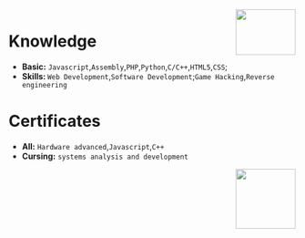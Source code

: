 <img align='right' src='https://cdn.discordapp.com/emojis/810934476711919646.png?v=1' width='105' height='80'>

# Knowledge

<ul>
   <li><strong>Basic:</strong> <code>Javascript</code>,<code>Assembly</code>,<code>PHP</code>,<code>Python</code>,<code>C/C++</code>,<code>HTML5</code>,<code>CSS</code>;</li>
   <li><strong>Skills: </strong><code>Web Development</code>,<code>Software Development</code>;<code>Game Hacking</code>,<code>Reverse engineering</code></li>
</ul>

# Certificates

<ul>
   <li><strong>All:</strong> <code>Hardware advanced</code>,<code>Javascript</code>,<code>C++</code> </li>
   <li><strong>Cursing:</strong> <code>systems analysis and development</code> </li>
</ul>

<img align='right' src='https://www.iconpacks.net/icons/1/free-certificate-icon-1356-thumb.png' width='105'>
